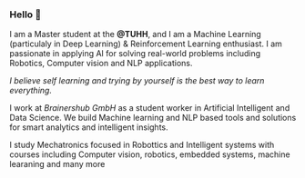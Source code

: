 ### Hello 👋

I am a Master student at the **@TUHH**, and I am a Machine Learning (particulaly in Deep Learning) & Reinforcement Learning enthusiast. I am passionate in applying AI for solving real-world problems including Robotics, Computer vision and NLP applications.

*I believe self learning and trying by yourself is the best way to learn everything.*

I work at *Brainershub GmbH* as a student worker in Artificial Intelligent and Data Science. We build Machine learning and NLP based tools and solutions for  smart analytics and intelligent insights.

I study Mechatronics focused in Robottics and Intelligent systems with courses including Computer vision, robotics, embedded systems, machine learaning and many more

 <!--- 
- 👯 I’m looking to collaborate on ...
- 🤔 I’m looking for help with ...
- 💬 Ask me about ...
- 📫 How to reach me: ...
- 😄 Pronouns: ...
- ⚡ Fun fact: ...

Add more about my projects 


--->


